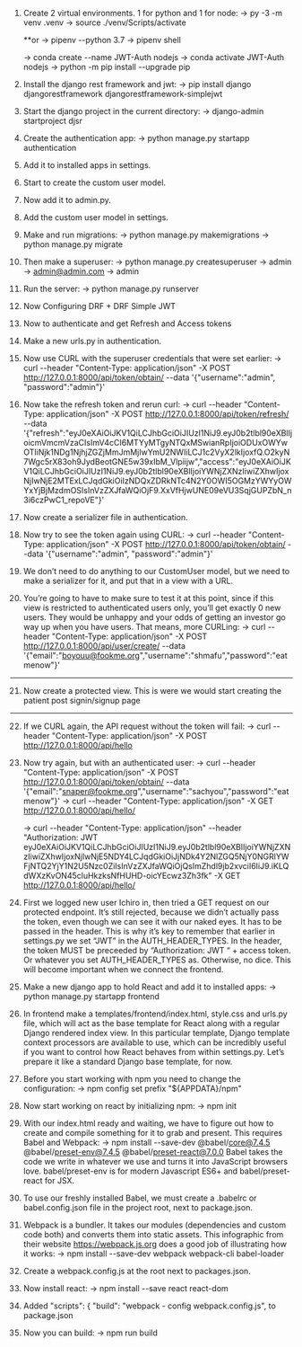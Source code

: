 1. Create 2 virtual environments. 1 for python and 1 for node:
    -> py -3 -m venv .venv
    -> source ./venv/Scripts/activate

    **or -> pipenv --python 3.7
         -> pipenv shell

    -> conda create --name JWT-Auth nodejs
    -> conda activate JWT-Auth nodejs
    -> python -m pip install --upgrade pip

2. Install the django rest framework and jwt:
    -> pip install django djangorestframework djangorestframework-simplejwt

3. Start the django project in the current directory:
    -> django-admin startproject djsr

4. Create the authentication app:
    -> python manage.py startapp authentication

5. Add it to installed apps in settings.

6. Start to create the custom user model.

7. Now add it to admin.py.

8. Add the custom user model in settings.

9. Make and run migrations:
    -> python manage.py makemigrations
    -> python manage.py migrate

10. Then make a superuser:
    -> python manage.py createsuperuser
    -> admin
    -> admin@admin.com
    -> admin

11. Run the server:
    -> python manage.py runserver

12. Now Configuring DRF + DRF Simple JWT

13. Now to authenticate and get Refresh and Access tokens

14. Make a new urls.py in authentication.

15. Now use CURL with the superuser credentials that were set earlier:
    -> curl --header "Content-Type: application/json" -X POST http://127.0.0.1:8000/api/token/obtain/ --data '{"username":"admin", "password":"admin"}'

16. Now take the refresh token and rerun curl:
    -> curl --header "Content-Type: application/json" -X POST http://127.0.0.1:8000/api/token/refresh/ --data '{"refresh":"eyJ0eXAiOiJKV1QiLCJhbGciOiJIUzI1NiJ9.eyJ0b2tlbl90eXBlIjoicmVmcmVzaCIsImV4cCI6MTYyMTgyNTQxMSwianRpIjoiODUxOWYwOTliNjk1NDg1NjhjZGZjMmJmMjIwYmU2NWIiLCJ1c2VyX2lkIjoxfQ.O2kyN7Wgc5rX83oh9JydBeotGNE5w39xIbM_Vlpiijw","access":"eyJ0eXAiOiJKV1QiLCJhbGciOiJIUzI1NiJ9.eyJ0b2tlbl90eXBlIjoiYWNjZXNzIiwiZXhwIjoxNjIwNjE2MTExLCJqdGkiOiIzNDQxZDRkNTc4N2Y0OWI5OGMzYWYyOWYxYjBjMzdmOSIsInVzZXJfaWQiOjF9.XxVfHjwUNE09eVU3SqjGUPZbN_n3i6czPwC1_repoVE"}'

17. Now create a serializer file in authentication.

18. Now try to see the token again using CURL:
    -> curl --header "Content-Type: application/json" -X POST http://127.0.0.1:8000/api/token/obtain/ --data '{"username":"admin", "password":"admin"}'

19. We don’t need to do anything to our CustomUser model, but we need to make a serializer for it, and put that in a view with a URL.

20. You’re going to have to make sure to test it at this point, since if this view is restricted to authenticated users only, you’ll get exactly 0 new users. They would be unhappy and your odds of getting an investor go way up when you have users. That means, more CURLing:
    -> curl --header "Content-Type: application/json" -X POST http://127.0.0.1:8000/api/user/create/ --data '{"email":"boyouu@fookme.org","username":"shmafu","password":"eatmenow"}'

***
21. Now create a protected view. This is were we would start creating the patient post signin/signup page
***

22. If we CURL again, the API request without the token will fail:
    -> curl --header "Content-Type: application/json" -X POST http://127.0.0.1:8000/api/hello

23. Now try again, but with an authenticated user:
    -> curl --header "Content-Type: application/json" -X POST http://127.0.0.1:8000/api/token/obtain/ --data '{"email":"snaper@fookme.org","username":"sachyou","password":"eatmenow"}'
    -> curl --header "Content-Type: application/json" -X GET http://127.0.0.1:8000/api/hello/
    <!-- this is the access token -->
    -> curl --header "Content-Type: application/json" --header "Authorization: JWT eyJ0eXAiOiJKV1QiLCJhbGciOiJIUzI1NiJ9.eyJ0b2tlbl90eXBlIjoiYWNjZXNzIiwiZXhwIjoxNjIwNjE5NDY4LCJqdGkiOiJjNDk4Y2NlZGQ5NjY0NGRlYWFjNTQ2YjY1N2U5Nzc0ZiIsInVzZXJfaWQiOjQsImZhdl9jb2xvciI6IiJ9.iKLQdWXzKvON45cluHkzksNfHUHD-oicYEcwz3Zh3fk" -X GET http://127.0.0.1:8000/api/hello/

24. First we logged new user Ichiro in, then tried a GET request on our protected endpoint. It’s still rejected, because we didn’t actually pass the token, even though we can see it with our naked eyes. It has to be passed in the header. This is why it’s key to remember that earlier in settings.py we set “JWT” in the AUTH_HEADER_TYPES. 
In the header, the token MUST be preceeded by “Authorization: JWT “ + access token. Or whatever you set AUTH_HEADER_TYPES as. Otherwise, no dice. This will become important when we connect the frontend.

25. Make a new django app to hold React and add it to installed apps:
    -> python manage.py startapp frontend

26. In frontend make a templates/frontend/index.html, style.css and urls.py file, which will act as the base template for React along with a regular Django rendered index view. In this particular template, Django template context processors are available to use, which can be incredibly useful if you want to control how React behaves from within settings.py. Let’s prepare it like a standard Django base template, for now.

27. Before you start working with npm you need to change the configuration:
    -> npm config set prefix "${APPDATA}/npm"

28. Now start working on react by initializing npm:
    -> npm init

29. With our index.html ready and waiting, we have to figure out how to create and compile something for it to grab and present. This requires Babel and Webpack:
    -> npm install --save-dev @babel/core@7.4.5 @babel/preset-env@7.4.5 @babel/preset-react@7.0.0
    Babel takes the code we write in whatever we use and turns it into JavaScript browsers love. babel/preset-env is for modern Javascript ES6+ and babel/preset-react for JSX.

30. To use our freshly installed Babel, we must create a .babelrc or babel.config.json file in the project root, next to package.json.

31. Webpack is a bundler. It takes our modules (dependencies and custom code both) and converts them into static assets. This infographic from their website https://webpack.js.org does a good job of illustrating how it works:
    -> npm install --save-dev webpack webpack-cli babel-loader
        <!-- + babel-loader@8.0.6
        + webpack-cli@3.3.4
        + webpack@4.35.0 -->

32. Create a webpack.config.js at the root next to packages.json.

33. Now install react:
    -> npm install --save react react-dom
    <!-- + react@16.8.6
    + react-dom@16.8.6 -->

34. Added 
        "scripts": {
        "build": "webpack - config webpack.config.js",
    to package.json

35. Now you can build:
    -> npm run build
